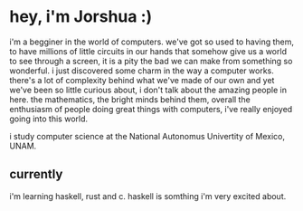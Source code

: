 # hey, i'm Jorshua :)

i'm a begginer in the world of computers. we've got so used to having them,
to have millions of little circuits in our hands that somehow give us a world
to see through a screen, it is a pity the bad we can make from something so
wonderful. i just discovered some charm in the way a computer works. there's
a lot of complexity behind what we've made of our own and yet we've been so
little curious about, i don't talk about the amazing people in here. the
mathematics, the bright minds behind them, overall the enthusiasm of people
doing great things with computers, i've really enjoyed going into this world.

i study computer science at the National Autonomus Univertity of Mexico, UNAM.

## currently

i'm learning haskell, rust and c. haskell is somthing i'm very excited about.
<!--
**jorshuap73/jorshuap73** is a ✨ _special_ ✨ repository because its `README.md` (this file) appears on your GitHub profile.

Here are some ideas to get you started:

- 🔭 I’m currently working on ...
- 🌱 I’m currently learning ...
- 👯 I’m looking to collaborate on ...
- 🤔 I’m looking for help with ...
- 💬 Ask me about ...
- 📫 How to reach me: ...
- 😄 Pronouns: ...
- ⚡ Fun fact: ...
-->
